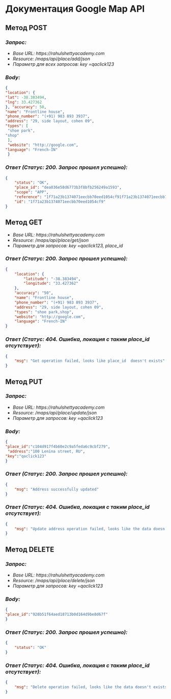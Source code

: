 # Документация Google Map API
## Метод POST
### _Запрос:_
* _Base URL: https://rahulshettyacademy.com_
* _Resource: /maps/api/place/add/json_
* _Параметр для всех запросов: key =qaclick123_

### _Body:_
```json
{
"location": {
"lat": -38.383494,
"lng": 33.427362
}, "accuracy": 50,
"name": "Frontline house",
"phone_number": "(+91) 983 893 3937",
"address": "29, side layout, cohen 09",
"types": [
 "shoe park",
"shop"
 ],
 "website": "http://google.com",
"language": "French-IN"
 }
```
### _Ответ (Статус: 200. Запрос прошел успешно):_
```json
{
    "status": "OK",
    "place_id": "dea036e58d6773b3f8bfb256249a1593",
    "scope": "APP",
    "reference": "1f71a23b1374071eecbb70eed1054cf91f71a23b1374071eecbb70eed1054cf9",
    "id": "1f71a23b1374071eecbb70eed1054cf9"
}
```

## Метод GET
* _Base URL: https://rahulshettyacademy.com_
* _Resource: /maps/api/place/get/json_
* _Параметр для запросов: key =qaclick123, place_id_

### _Ответ (Статус: 200. Запрос прошел успешно):_
```json
{
    "location": {
        "latitude": "-38.383494",
        "longitude": "33.427362"
    },
    "accuracy": "50",
    "name": "Frontline house",
    "phone_number": "(+91) 983 893 3937",
    "address": "29, side layout, cohen 09",
    "types": "shoe park,shop",
    "website": "http://google.com",
    "language": "French-IN"
}
```

### _Ответ (Статус: 404. Ошибка, локация с таким place_id отсутствует):_
```json
{
    "msg": "Get operation failed, looks like place_id  doesn't exists"
}
```

## Метод PUT
### _Запрос:_
* _Base URL: https://rahulshettyacademy.com_
* _Resource: /maps/api/place/update/json_
* _Параметр для запросов: key =qaclick123_
### _Body:_
```json
{
"place_id":"c104d917f4b60e2c9a5feda6c9cbf279",
 "address":"100 Lenina street, RU",
"key":"qaclick123"
}
```
### _Ответ (Статус: 200. Запрос прошел успешно):_
```json
{
    "msg": "Address successfully updated"
}
```
### _Ответ (Статус: 404. Ошибка, локация с таким place_id отсутствует):_
```json
{
    "msg": "Update address operation failed, looks like the data doesn't exists"
}
```

## Метод DELETE
### _Запрос:_
* _Base URL: https://rahulshettyacademy.com_
* _Resource: /maps/api/place/delete/json_
* _Параметр для запросов: key =qaclick123_
### _Body:_
```json
{
"place_id":"928b51f64aed18713b0d164d9be8d67f"
}
```
### _Ответ (Статус: 200. Запрос прошел успешно):_
```json
{
    "status": "OK"
}
```
### _Ответ (Статус: 404. Ошибка, локация с таким place_id отсутствует):_
```json
{
    "msg": "Delete operation failed, looks like the data doesn't exists"
}
```